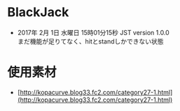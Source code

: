 # BlackJack
- 2017年 2月 1日 水曜日 15時01分15秒 JST version 1.0.0   
  まだ機能が足りてなく、hitとstandしかできない状態


# 使用素材
- [http://kopacurve.blog33.fc2.com/category27-1.html](http://kopacurve.blog33.fc2.com/category27-1.html)
